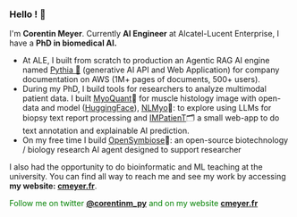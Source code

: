 ### Hello ! 🐍

I'm **Corentin Meyer**. Currently **AI Engineer** at Alcatel-Lucent Enterprise, I have a **PhD in biomedical AI.**  
- At ALE, I built from scratch to production an Agentic RAG AI engine named [Pythia 🔮](https://cmeyer.fr/publish/About+Me#Pythia+%F0%9F%94%AE) (generative AI API and Web Application) for company documentation on AWS (1M+ pages of documents, 500+ users).
- During my PhD, I build tools for researchers to analyze multimodal patient data. I built [MyoQuant](https://github.com/lambda-science/MyoQuant)🔬 for muscle histology image with open-data and model ([HuggingFace](https://huggingface.co/corentinm7)), [NLMyo](https://github.com/lambda-science/NLMyo)🔧: to explore using LLMs for biopsy text report processing and [IMPatienT](https://github.com/lambda-science/IMPatienT)🗂️ a small web-app to do text annotation and explainable AI prediction.
- On my free time I build [OpenSymbiose](https://github.com/lambda-science/OpenSymbiose)🧬: an open-source biotechnology / biology research AI agent designed to support researcher

I also had the opportunity to do bioinformatic and ML teaching at the university. You can find all way to reach me and see my work by accessing **my website: [cmeyer.fr](https://cmeyer.fr)**. 

<span style="color: #008000; text-decoration-color: #008000">Follow me on twitter </span><span style="color: #008000; text-decoration-color: #008000; font-weight: bold"><a href="https://twitter.com/corentinm_py">@corentinm_py</a></span><span style="color: #008000; text-decoration-color: #008000"> and on my website </span><span style="color: #008000; text-decoration-color: #008000; font-weight: bold"><a href="https://cmeyer.fr">cmeyer.fr</a></span>

